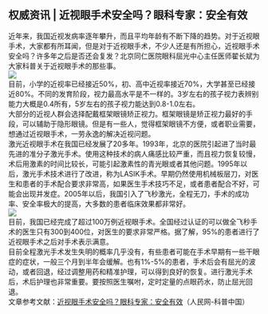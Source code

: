 ## 权威资讯 | 近视眼手术安全吗？眼科专家：安全有效  
近年来，我国近视发病率逐年攀升，而且平均年龄有不断下降的趋势。对于近视眼手术，大家都有所耳闻，但是对于近视眼手术，不少人还是有所担心，近视眼手术安全吗？许多年之后是否还会复发？北京同仁医院眼科屈光中心主任医师翟长斌为大家科普关于近视眼手术的那些事。  
![](http://cdncms.v-keep.cn/wp-content/uploads/2019/12/timgiii.jpg)  
目前，小学的近视率已经接近50%，初、高中近视率接近70%，大学甚至已经接近80%。不同的发育阶段，视力最高水平是不一样的。3岁左右的孩子视力表辨别能力大概是0.4所有，5岁左右的孩子视力能达到0.8-1.0左右。  
大部分的近视人群会选择配戴框架眼镜矫正视力。框架眼镜是矫正视力最好的手段，可以辅助于隐形眼镜。但是有一些人，觉得框架眼镜不方便，或者职业需要，想通过近视眼手术，一劳永逸的解决近视问题。  
激光近视眼手术在我国已经发展了20多年。1993年，北京的医院引起进了当时最先进的准分子激光手术。使用这种技术的病人痛感比较严重，而且视力恢复较慢，术后用激素的时间比较长，可能引起激素性的青光眼或者其他问题。1995年以后，激光手术技术进行了改进，称为LASIK手术。早期仍然使用机械板层刀，对医生和患者的手术配合要求非常高，如果医生手术技巧不足，或者患者配合不好，可能会出现并发症。2005年以后，我国引入了飞秒激光，全程无刀，手术的成功率、安全率极大的提高，大多数的患者临床效果都非常好。  
![](http://cdncms.v-keep.cn/wp-content/uploads/2019/12/timgcdz.jpg)  
目前，我国已经完成了超过100万例近视眼手术。全国经过认证的可以做全飞秒手术的医生只有300到400位，对医生的要求非常严格。据了解，95%的患者进行了近视眼手术之后对手术表示满意。  
目前全程激光手术发生失明的概率几乎没有，有些患者可能在手术早期有一些干眼症的症状，一般三个月到半年会缓解。也有1%-5%的患者，手术后会有屈光的波动，或者回退，经过调整用药和精准护理，可以得到良好的恢复。进行激光手术后，术后护理也非常重要。要按照医生嘱咐，定时定量的点眼药水，防止屈光回退。  
文章参考文献：<a href="http://lxjk.people.cn/n1/2019/1218/c404177-31510791.html">近视眼手术安全吗？眼科专家：安全有效</a>（人民网-科普中国）  
